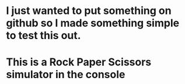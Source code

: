 # I just wanted to put something on github so I made something simple to test this out. 
# This is a Rock Paper Scissors simulator in the console

